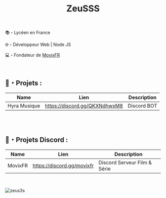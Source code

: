<h1 align="center">ZeuSSS</h1>
<br> 

 📚・Lycéen en France

 🌐・Développeur Web | Node JS

 💻・Fondateur de [MovixFR](https://discord.gg/movixfr)
 
 <br>

  ## 🚩・Projets :
  | Name             | Lien                              | Description                                                            |
  |------------------|-----------------------------------|------------------------------------------------------------------------|
  | Hyra Musique     | https://discord.gg/QKXNdhwxM8     | Discord BOT | Musique V13                                              |
  
  <br>
  <br>
  
  ## 🚩・Projets Discord :
  | Name             | Lien                              | Description                                                            |
  |------------------|-----------------------------------|------------------------------------------------------------------------|
  | MovixFR          | https://discord.gg/movixfr        | Discord Serveur Film & Série                                           |

<br>
<p align="left"> <img src="https://komarev.com/ghpvc/?username=zeus3s&label=Profile%20views&color=ff0000&style=plastic" alt="zeus3s" /> </p>
